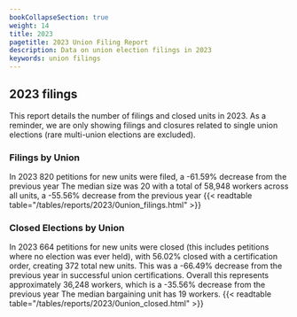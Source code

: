 ```yaml
---
bookCollapseSection: true
weight: 14
title: 2023
pagetitle: 2023 Union Filing Report
description: Data on union election filings in 2023
keywords: union filings
---
```


## 2023 filings

This report details the number of filings and closed units in 2023. As a reminder, we are only showing filings and closures related to single union elections (rare multi-union elections are excluded).

### Filings by Union
In 2023 820 petitions for new units were filed, a -61.59% decrease from the previous year The median size was 20 with a total of 58,948 workers across all units, a -55.56% decrease from the previous year
{{< readtable table="/tables/reports/2023/0union_filings.html" >}}

### Closed Elections by Union
In 2023 664 petitions for new units were closed (this includes petitions where no election was ever held), with 56.02% closed with a certification order, creating 372 total new units. This was a -66.49% decrease from the previous year in successful union certifications. Overall this represents approximately 36,248 workers, which is a -35.56% decrease from the previous year The median bargaining unit has 19 workers.
{{< readtable table="/tables/reports/2023/0union_closed.html" >}}
